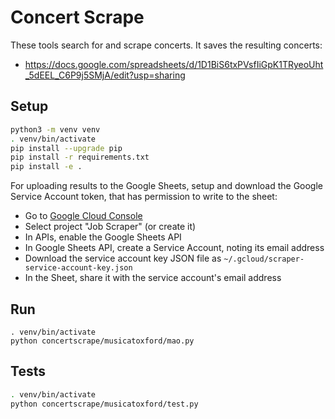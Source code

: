 # Concert Scrape

These tools search for and scrape concerts. It saves the resulting concerts:

* https://docs.google.com/spreadsheets/d/1D1BiS6txPVsfIiGpK1TRyeoUht_5dEEL_C6P9j5SMjA/edit?usp=sharing 

## Setup

```sh
python3 -m venv venv
. venv/bin/activate
pip install --upgrade pip
pip install -r requirements.txt
pip install -e .
```

For uploading results to the Google Sheets, setup and download the Google Service Account token, that has permission to write to the sheet:

* Go to [Google Cloud Console](https://console.cloud.google.com/)
* Select project "Job Scraper" (or create it)
* In APIs, enable the Google Sheets API
* In Google Sheets API, create a Service Account, noting its email address
* Download the service account key JSON file as `~/.gcloud/scraper-service-account-key.json`
* In the Sheet, share it with the service account's email address

## Run

```
. venv/bin/activate
python concertscrape/musicatoxford/mao.py
```

## Tests

```sh
. venv/bin/activate
python concertscrape/musicatoxford/test.py
```